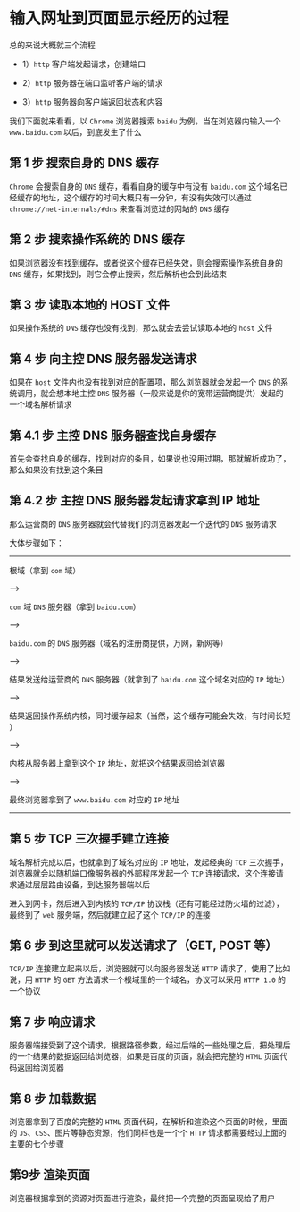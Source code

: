 # 输入网址到页面显示经历的过程


总的来说大概就三个流程

* 1）`http` 客户端发起请求，创建端口

* 2）`http` 服务器在端口监听客户端的请求

* 3）`http` 服务器向客户端返回状态和内容


我们下面就来看看，以 `Chrome` 浏览器搜索 `baidu` 为例，当在浏览器内输入一个 `www.baidu.com` 以后，到底发生了什么


## 第 1 步 搜索自身的 DNS 缓存

`Chrome` 会搜索自身的 `DNS` 缓存，看看自身的缓存中有没有 `baidu.com` 这个域名已经缓存的地址，这个缓存的时间大概只有一分钟，有没有失效可以通过 `chrome://net-internals/#dns` 来查看浏览过的网站的 `DNS` 缓存


## 第 2 步 搜索操作系统的 DNS 缓存

如果浏览器没有找到缓存，或者说这个缓存已经失效，则会搜索操作系统自身的 `DNS` 缓存，如果找到，则它会停止搜索，然后解析也会到此结束


## 第 3 步 读取本地的 HOST 文件

如果操作系统的 `DNS` 缓存也没有找到，那么就会去尝试读取本地的 `host` 文件


## 第 4 步 向主控 DNS 服务器发送请求

如果在 `host` 文件内也没有找到对应的配置项，那么浏览器就会发起一个 `DNS` 的系统调用，就会想本地主控 `DNS` 服务器（一般来说是你的宽带运营商提供）发起的一个域名解析请求


## 第 4.1 步 主控 DNS 服务器查找自身缓存

首先会查找自身的缓存，找到对应的条目，如果说也没用过期，那就解析成功了，那么如果没有找到这个条目



## 第 4.2 步 主控 DNS 服务器发起请求拿到 IP 地址

那么运营商的 `DNS` 服务器就会代替我们的浏览器发起一个迭代的 `DNS` 服务请求

大体步骤如下：

----

根域（拿到 `com` 域） 

--> 

`com` 域 `DNS` 服务器（拿到 `baidu.com`） 

--> 

`baidu.com` 的 `DNS` 服务器（域名的注册商提供，万网，新网等） 

-->  

结果发送给运营商的 `DNS` 服务器（就拿到了 `baidu.com` 这个域名对应的 `IP` 地址） 

--> 

结果返回操作系统内核，同时缓存起来（当然，这个缓存可能会失效，有时间长短 ） 

--> 

内核从服务器上拿到这个 `IP` 地址，就把这个结果返回给浏览器 

--> 

最终浏览器拿到了 `www.baidu.com` 对应的 `IP` 地址

----


## 第 5 步 TCP 三次握手建立连接

域名解析完成以后，也就拿到了域名对应的 `IP` 地址，发起经典的 `TCP` 三次握手，浏览器就会以随机端口像服务器的外部程序发起一个 `TCP` 连接请求，这个连接请求通过层层路由设备，到达服务器端以后

进入到网卡，然后进入到内核的 `TCP/IP` 协议栈（还有可能经过防火墙的过滤），最终到了 `web` 服务端，然后就建立起了这个 `TCP/IP` 的连接


## 第 6 步 到这里就可以发送请求了（GET, POST 等） 

`TCP/IP` 连接建立起来以后，浏览器就可以向服务器发送 `HTTP` 请求了，使用了比如说，用 `HTTP` 的 `GET` 方法请求一个根域里的一个域名，协议可以采用 `HTTP 1.0` 的一个协议


## 第 7 步 响应请求 

服务器端接受到了这个请求，根据路径参数，经过后端的一些处理之后，把处理后的一个结果的数据返回给浏览器，如果是百度的页面，就会把完整的 `HTML` 页面代码返回给浏览器


## 第 8 步 加载数据 

浏览器拿到了百度的完整的 `HTML` 页面代码，在解析和渲染这个页面的时候，里面的 `JS`、`CSS`、图片等静态资源，他们同样也是一个个 `HTTP` 请求都需要经过上面的主要的七个步骤


## 第9步 渲染页面 

浏览器根据拿到的资源对页面进行渲染，最终把一个完整的页面呈现给了用户

